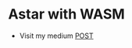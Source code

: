 # Astar with WASM

- Visit my medium [POST](https://medium.com/hayoung-techlog/planning-a-algorithm-with-emscripten-web-assembly-c73d12b7ce57)
